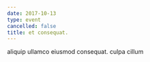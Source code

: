 ```yaml
---
date: 2017-10-13
type: event
cancelled: false
title: et consequat.
---
```

aliquip ullamco eiusmod consequat. culpa cillum